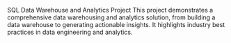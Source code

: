 SQL Data Warehouse and Analytics Project 
This project demonstrates a comprehensive data warehousing and analytics solution, from building a data warehouse to generating actionable insights. It highlights industry best practices in data engineering and analytics.


